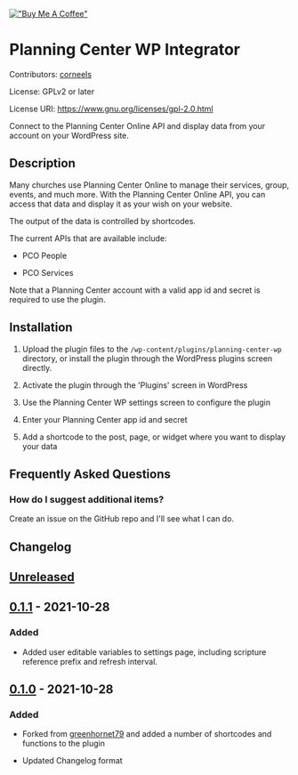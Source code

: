 [!["Buy Me A Coffee"](https://www.buymeacoffee.com/assets/img/custom_images/orange_img.png)](https://www.buymeacoffee.com/corneels)

# Planning Center WP Integrator

Contributors: [corneels](https://github.com/corneels/)

License: GPLv2 or later

License URI: https://www.gnu.org/licenses/gpl-2.0.html

Connect to the Planning Center Online API and display data from your account on your WordPress site.

## Description

Many churches use Planning Center Online to manage their services, group, events, and much more. With the Planning Center Online API, you can access that data and display it as your wish on your website.

The output of the data is controlled by shortcodes.

The current APIs that are available include:

- PCO People

- PCO Services

Note that a Planning Center account with a valid app id and secret is required to use the plugin.

## Installation

1. Upload the plugin files to the `/wp-content/plugins/planning-center-wp` directory, or install the plugin through the WordPress plugins screen directly.

1. Activate the plugin through the 'Plugins' screen in WordPress

1. Use the Planning Center WP settings screen to configure the plugin

1. Enter your Planning Center app id and secret

1. Add a shortcode to the post, page, or widget where you want to display your data

## Frequently Asked Questions

### How do I suggest additional items?

Create an issue on the GitHub repo and I'll see what I can do.

## Changelog

## [Unreleased]

## [0.1.1] - 2021-10-28

### Added

- Added user editable variables to settings page, including scripture reference prefix and refresh interval.

## [0.1.0] - 2021-10-28

### Added

- Forked from [greenhornet79](https://github.com/greenhornet79/planning-center-wp) and added a number of shortcodes and functions to the plugin

- Updated Changelog format

[unreleased]: https://github.com/corneels/planning-center-wp-integrator/compare/v0.1.0...HEAD
[0.1.1]: https://github.com/corneels/planning-center-wp-integrator/compare/v0.1.0...v0.1.1
[0.1.0]: https://github.com/corneels/planning-center-wp-integrator/releases/tag/v0.1.0
